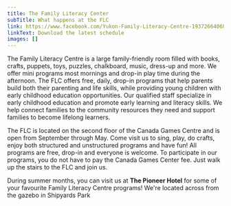 ```yaml
---
title: The Family Literacy Center
subTitle: What happens at the FLC
link: https://www.facebook.com/Yukon-Family-Literacy-Centre-193726640688169/
linkText: Download the latest schedule
images: []
---
```

The Family Literacy Centre is a large family-friendly room filled with books, crafts, puppets, toys, puzzles, chalkboard, music, dress-up and more. We offer mini programs most mornings and drop-in play time during the afternoon. The FLC offers free, daily, drop-in programs that help parents build both their parenting and life skills, while providing young children with early childhood education opportunities. Our qualified staff specialize in early childhood education and promote early learning and literacy skills. We help connect families to the community resources they need and support families to become lifelong learners. 

The FLC is located on the second floor of the Canada Games Centre and is open from September through May. Come visit us to sing, play, do crafts, enjoy both structured and unstructured programs and have fun! All programs are free, drop-in and everyone is welcome. To participate in our programs, you do not have to pay the Canada Games Center fee. Just walk up the stairs to the FLC and join us. 

During summer months, you can visit us at **The Pioneer Hotel** for some of your favourite Family Literacy Centre programs! We're located across from the gazebo in Shipyards Park